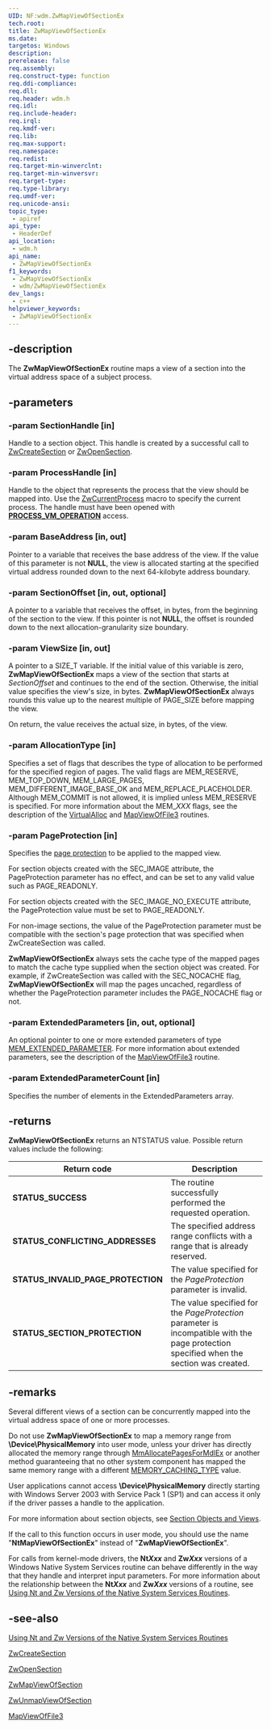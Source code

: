 ```yaml
---
UID: NF:wdm.ZwMapViewOfSectionEx
tech.root: 
title: ZwMapViewOfSectionEx
ms.date: 
targetos: Windows
description: 
prerelease: false
req.assembly: 
req.construct-type: function
req.ddi-compliance: 
req.dll: 
req.header: wdm.h
req.idl: 
req.include-header: 
req.irql: 
req.kmdf-ver: 
req.lib: 
req.max-support: 
req.namespace: 
req.redist: 
req.target-min-winverclnt: 
req.target-min-winversvr: 
req.target-type: 
req.type-library: 
req.umdf-ver: 
req.unicode-ansi: 
topic_type:
 - apiref
api_type:
 - HeaderDef
api_location:
 - wdm.h
api_name:
 - ZwMapViewOfSectionEx
f1_keywords:
 - ZwMapViewOfSectionEx
 - wdm/ZwMapViewOfSectionEx
dev_langs:
 - c++
helpviewer_keywords:
 - ZwMapViewOfSectionEx
---
```


## -description

The **ZwMapViewOfSectionEx** routine maps a view of a section into the virtual address space of a subject process.

## -parameters

### -param SectionHandle [in]

Handle to a section object. This handle is created by a successful call to [ZwCreateSection](./nf-wdm-zwcreatesection.md) or [ZwOpenSection](./nf-wdm-zwopensection.md).

### -param ProcessHandle [in]

Handle to the object that represents the process that the view should be mapped into. Use the [ZwCurrentProcess](/windows-hardware/drivers/kernel/zwcurrentprocess) macro to specify the current process. The handle must have been opened with [**PROCESS_VM_OPERATION**](/windows/win32/procthread/process-security-and-access-rights) access.

### -param BaseAddress [in, out]

Pointer to a variable that receives the base address of the view. If the value of this parameter is not **NULL**, the view is allocated starting at the specified virtual address rounded down to the next 64-kilobyte address boundary.

### -param SectionOffset [in, out, optional]

A pointer to a variable that receives the offset, in bytes, from the beginning of the section to the view. If this pointer is not **NULL**, the offset is rounded down to the next allocation-granularity size boundary.

### -param ViewSize [in, out]

A pointer to a SIZE_T variable. If the initial value of this variable is zero, **ZwMapViewOfSectionEx** maps a view of the section that starts at *SectionOffset* and continues to the end of the section. Otherwise, the initial value specifies the view's size, in bytes. **ZwMapViewOfSectionEx** always rounds this value up to the nearest multiple of PAGE_SIZE before mapping the view.

On return, the value receives the actual size, in bytes, of the view.

### -param AllocationType [in]

Specifies a set of flags that describes the type of allocation to be performed for the specified region of pages. The valid flags are MEM_RESERVE, MEM_TOP_DOWN, MEM_LARGE_PAGES, MEM_DIFFERENT_IMAGE_BASE_OK and MEM_REPLACE_PLACEHOLDER. Although MEM_COMMIT is not allowed, it is implied unless MEM_RESERVE is specified. For more information about the MEM_*XXX* flags, see the description of the [VirtualAlloc](/windows/win32/api/memoryapi/nf-memoryapi-virtualalloc) and [MapViewOfFile3](/windows/win32/api/memoryapi/nf-memoryapi-mapviewoffile3) routines.

### -param PageProtection [in]

Specifies the [page protection](/windows/win32/Memory/memory-protection-constants) to be applied to the mapped view.

For section objects created with the SEC_IMAGE attribute, the PageProtection parameter has no effect, and can be set to any valid value such as PAGE_READONLY.

For section objects created with the SEC_IMAGE_NO_EXECUTE attribute, the PageProtection value must be set to PAGE_READONLY.

For non-image sections, the value of the PageProtection parameter must be compatible with the section's page protection that was specified when ZwCreateSection was called.  

**ZwMapViewOfSectionEx** always sets the cache type of the mapped pages to match the cache type supplied when the section object was created. For example, if ZwCreateSection was called with the SEC_NOCACHE flag, **ZwMapViewOfSectionEx** will map the pages uncached, regardless of whether the PageProtection parameter includes the PAGE_NOCACHE flag or not.

### -param ExtendedParameters [in, out, optional]

An optional pointer to one or more extended parameters of type [MEM_EXTENDED_PARAMETER](/windows/win32/api/winnt/ns-winnt-mem_extended_parameter). For more information about extended parameters, see the description of the [MapViewOfFile3](/windows/win32/api/memoryapi/nf-memoryapi-mapviewoffile3) routine.

### -param ExtendedParameterCount [in]

Specifies the number of elements in the ExtendedParameters array.

## -returns

**ZwMapViewOfSectionEx** returns an NTSTATUS value. Possible return values include the following:

| Return code | Description |
|---|---|
| **STATUS_SUCCESS** | The routine successfully performed the requested operation. |
| **STATUS_CONFLICTING_ADDRESSES** | The specified address range conflicts with a range that is already reserved. |
| **STATUS_INVALID_PAGE_PROTECTION** | The value specified for the *PageProtection* parameter is invalid. |
| **STATUS_SECTION_PROTECTION** | The value specified for the *PageProtection* parameter is incompatible with the page protection specified when the section was created. |

## -remarks

Several different views of a section can be concurrently mapped into the virtual address space of one or more processes.

Do not use **ZwMapViewOfSectionEx** to map a memory range from **\Device\PhysicalMemory** into user mode, unless your driver has directly allocated the memory range through [MmAllocatePagesForMdlEx](./nf-wdm-mmallocatepagesformdlex.md) or another method guaranteeing that no other system component has mapped the same memory range with a different [MEMORY_CACHING_TYPE](./ne-wdm-_memory_caching_type.md) value.

User applications cannot access **\Device\PhysicalMemory** directly starting with Windows Server 2003 with Service Pack 1 (SP1) and can access it only if the driver passes a handle to the application.

For more information about section objects, see [Section Objects and Views](/windows-hardware/drivers/kernel/section-objects-and-views).

If the call to this function occurs in user mode, you should use the name "**NtMapViewOfSectionEx**" instead of "**ZwMapViewOfSectionEx**".

For calls from kernel-mode drivers, the **Nt*Xxx*** and **Zw*Xxx*** versions of a Windows Native System Services routine can behave differently in the way that they handle and interpret input parameters. For more information about the relationship between the **Nt*Xxx*** and **Zw*Xxx*** versions of a routine, see [Using Nt and Zw Versions of the Native System Services Routines](/windows-hardware/drivers/kernel/using-nt-and-zw-versions-of-the-native-system-services-routines).

## -see-also

[Using Nt and Zw Versions of the Native System Services Routines](/windows-hardware/drivers/kernel/using-nt-and-zw-versions-of-the-native-system-services-routines)

[ZwCreateSection](./nf-wdm-zwcreatesection.md)

[ZwOpenSection](./nf-wdm-zwopensection.md)

[ZwMapViewOfSection](./nf-wdm-zwmapviewofsection.md)

[ZwUnmapViewOfSection](./nf-wdm-zwunmapviewofsection.md)

[MapViewOfFile3](/windows/win32/api/memoryapi/nf-memoryapi-mapviewoffile3)
